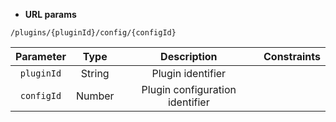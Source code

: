 * **URL params**

`/plugins/{pluginId}/config/{configId}`  

Parameter | Type | Description | Constraints  
:-------: | :--: | :---------: | :---------:  
`pluginId` | String | Plugin identifier |   
`configId` | Number | Plugin configuration identifier |   

